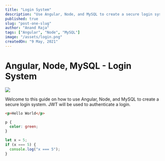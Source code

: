 ```yaml
---
title: "Login System"
description: "Use Angular, Node, and MySQL to create a secure login system. Uses BCrypt, JWT, and HTTP interceptor to secure the application."
published: true
slug: "post-one-slug"
author: "Anand Raja"
tags: ["Angular", "Node", "MySQL"]
image: "/assets/login.png"
createdOn: "9 May, 2021"
---
```


<h1>Angular, Node, MySQL - Login System</h1>

<div class="container">
  <img src="/assets/login.png" />
  <p>Welcome to this guide on how to use Angular, Node, and MySQL to create a secure login system. JWT will be used to authenticate a login.</p>

```html
<p>Hello World</p>
```

```css
p {
  color: green;
}
```

```typescript
let x = 5;
if (x === 5) {
  console.log("x === 5");
}
```
</div>
